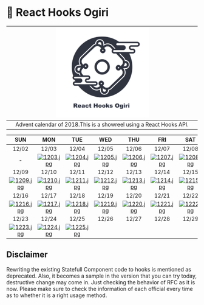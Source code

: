 # 🎄 React Hooks Ogiri

|<img src="./logo.png" width="50%">|
|:-:|
|Advent calendar of 2018.This is a showreel using a React Hooks API.|

|SUN|MON|TUE|WED|THU|FRI|SAT|
|:-:|:-:|:-:|:-:|:-:|:-:|:-:|
|12/02|12/03|12/04|12/05|12/06|12/07|12/08|
|-|[![1203.jpg](https://qiita-image-store.s3.amazonaws.com/0/59071/375a4aaf-c95c-0fd1-5348-e444eaa1a374.jpeg)](https://github.com/takefumi-yoshii/react-hooks-ogiri/tree/master/apps/ripple-button)|[![1204.jpg](https://qiita-image-store.s3.amazonaws.com/0/59071/7d783e55-f89e-ff94-9f9a-012bbeb3d41a.jpeg)](https://github.com/takefumi-yoshii/react-hooks-ogiri/tree/master/apps/toggle-switch)|[![1205.jpg](https://qiita-image-store.s3.amazonaws.com/0/59071/384b0f5c-2115-6f28-3b6a-6e31135a2abb.jpeg)](https://github.com/takefumi-yoshii/react-hooks-ogiri/tree/master/apps/photo-carousel)|[![1206.jpg](https://qiita-image-store.s3.amazonaws.com/0/59071/90680c70-c3f7-2a19-1d0d-3eab23ab31cf.jpeg)](https://github.com/takefumi-yoshii/react-hooks-ogiri/tree/master/apps/drawer-menu)|[![1207.jpg](https://qiita-image-store.s3.amazonaws.com/0/59071/182ca0d9-1e7c-fe1e-11b5-3ce9d1adca2e.jpeg)](https://github.com/takefumi-yoshii/react-hooks-ogiri/tree/master/apps/pallalax-section)|[![1208.jpg](https://qiita-image-store.s3.amazonaws.com/0/59071/de2a5314-e99d-585d-874d-920bb8dfef94.jpeg)](https://github.com/takefumi-yoshii/react-hooks-ogiri/tree/master/apps/pallalax-hero)|
|12/09|12/10|12/11|12/12|12/13|12/14|12/15|
|[![1209.jpg](https://qiita-image-store.s3.amazonaws.com/0/59071/ead1f21a-ca6f-73cf-a1b9-a95fe12269dc.jpeg)](https://github.com/takefumi-yoshii/react-hooks-ogiri/tree/master/apps/stickey-effects)|[![1210.jpg](https://qiita-image-store.s3.amazonaws.com/0/59071/2cbca444-b4bf-fc77-3795-48cf36a3b626.jpeg)](https://github.com/takefumi-yoshii/react-hooks-ogiri/tree/master/apps/stickey-image-loader)|[![1211.jpg](https://qiita-image-store.s3.amazonaws.com/0/59071/daf1286c-5c42-2067-baa3-a1a6599db86a.jpeg)](https://github.com/takefumi-yoshii/react-hooks-ogiri/tree/master/apps/swipe-item-opener)|[![1212.jpg](https://qiita-image-store.s3.amazonaws.com/0/59071/a4b05357-d236-a545-de67-580650ce1392.jpeg)](https://github.com/takefumi-yoshii/react-hooks-ogiri/tree/master/apps/swipe-pager)|[![1213.jpg](https://qiita-image-store.s3.amazonaws.com/0/59071/03347af3-2602-d19d-d65f-4969d21ddd21.jpeg)](https://github.com/takefumi-yoshii/react-hooks-ogiri/tree/master/apps/swipe-flipper)|[![1214.jpg](https://qiita-image-store.s3.amazonaws.com/0/59071/e5268ca2-5e34-de06-118c-704549a39d86.jpeg)](https://github.com/takefumi-yoshii/react-hooks-ogiri/tree/master/apps/pull-fetcher)|[![1215.jpg](https://qiita-image-store.s3.amazonaws.com/0/59071/caf146d3-3fbf-58d3-d73c-b99c3ed17bd3.jpeg)](https://github.com/takefumi-yoshii/react-hooks-ogiri/tree/master/apps/pie-chart)|
|12/16|12/17|12/18|12/19|12/20|12/21|12/22|
|[![1216.jpg](https://qiita-image-store.s3.amazonaws.com/0/59071/f0ff7041-99b9-db49-60b0-eac3367608b3.jpeg)](https://github.com/takefumi-yoshii/react-hooks-ogiri/tree/master/apps/radar-chart)|[![1217.jpg](https://qiita-image-store.s3.amazonaws.com/0/59071/3cf9586c-04de-5070-77ce-5745b35ccd43.jpeg)](https://github.com/takefumi-yoshii/react-hooks-ogiri/tree/master/apps/line-chart)|[![1218.jpg](https://qiita-image-store.s3.amazonaws.com/0/59071/4cdc17e2-8be8-4a2a-26f3-52bd9f075028.jpeg)](https://github.com/takefumi-yoshii/react-hooks-ogiri/tree/master/apps/bar-chart)|[![1219.jpg](https://qiita-image-store.s3.amazonaws.com/0/59071/71a10ebf-7681-49ca-1c35-e949c58c9745.jpeg)](https://github.com/takefumi-yoshii/react-hooks-ogiri/tree/master/apps/google-map)|[![1220.jpg](https://qiita-image-store.s3.amazonaws.com/0/59071/154394f0-2bbb-39c5-60a7-8104f4c9af98.jpeg)](https://github.com/takefumi-yoshii/react-hooks-ogiri/tree/master/apps/canvas-painter)|[![1221.jpg](https://qiita-image-store.s3.amazonaws.com/0/59071/ad7a0e95-e53c-aefb-fca0-c03074c9794d.jpeg)](https://github.com/takefumi-yoshii/react-hooks-ogiri/tree/master/apps/camera-capture)|[![1222.jpg](https://qiita-image-store.s3.amazonaws.com/0/59071/8dc99b37-74f4-cc76-bb97-cff4872c14b7.jpeg)](https://github.com/takefumi-yoshii/react-hooks-ogiri/tree/master/apps/chat-board)|
|12/23|12/24|12/25|12/26|12/27|12/28|12/29|
|[![1223.jpg](https://qiita-image-store.s3.amazonaws.com/0/59071/048ff04a-5e94-9f18-f7b5-3f3a47485833.jpeg)](https://github.com/takefumi-yoshii/react-hooks-ogiri/tree/master/apps/modal-queue)|[![1224.jpg](https://qiita-image-store.s3.amazonaws.com/0/59071/83d7f050-1a54-b6e4-fada-f928000aefed.jpeg)](https://github.com/takefumi-yoshii/react-hooks-ogiri/tree/master/apps/drag-drop-section)|[![1225.jpg](https://qiita-image-store.s3.amazonaws.com/0/59071/6d4be115-f35d-c070-9395-ed33796e6805.jpeg)](https://github.com/takefumi-yoshii/react-hooks-ogiri/tree/master/apps/photo-album)


## Disclaimer

Rewriting the existing Statefull Component code to hooks is mentioned as deprecated. 
Also, it becomes a sample in the version that you can try today, destructive change may come in. 
Just checking the behavior of RFC as it is now.
Please make sure to check the information of each official every time as to whether it is a right usage method.
